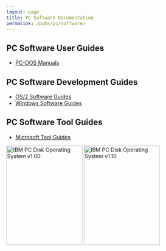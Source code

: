 ```yaml
---
layout: page
title: PC Software Documentation
permalink: /pubs/pc/software/
---
```


PC Software User Guides
---

* [PC-DOS Manuals](dos/)

PC Software Development Guides
---

* [OS/2 Software Guides](os2/)
* [Windows Software Guides](windows/)

PC Software Tool Guides
---

* [Microsoft Tool Guides](tools/microsoft/)

[<img src="http://archive.pcjs.org/pubs/pc/software/dos/PCDOS100/thumbs/PCDOS100.jpg" width="200" height="260" alt="IBM PC Disk Operating System v1.00"/>](dos/PCDOS100/)
[<img src="http://archive.pcjs.org/pubs/pc/software/dos/PCDOS110/thumbs/PCDOS110.jpg" width="200" height="260" alt="IBM PC Disk Operating System v1.10"/>](dos/PCDOS110/)
